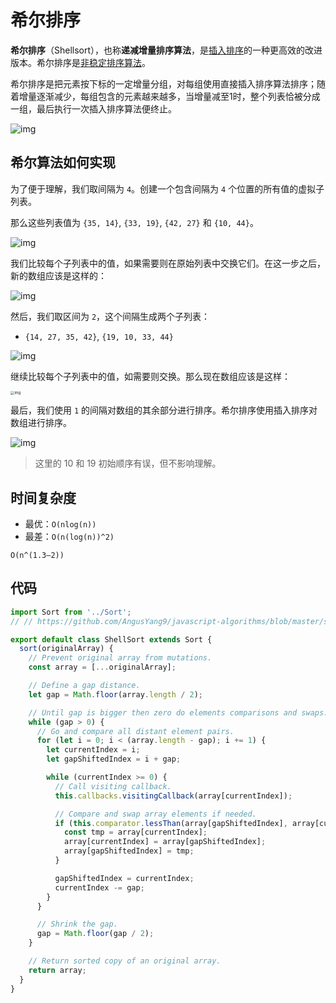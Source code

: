 # 希尔排序

**希尔排序**（Shellsort），也称**递减增量排序算法**，是[插入排序](/sorting/insertion-sort.html)的一种更高效的改进版本。希尔排序是[非稳定排序算法](https://baike.baidu.com/item/%E6%8E%92%E5%BA%8F%E7%AE%97%E6%B3%95%E7%A8%B3%E5%AE%9A%E6%80%A7)。

希尔排序是把元素按下标的一定增量分组，对每组使用直接插入排序算法排序；随着增量逐渐减少，每组包含的元素越来越多，当增量减至1时，整个列表恰被分成一组，最后执行一次插入排序算法便终止。

![img](https://img.imyangyong.com/blog/2020-07-12%2001-41-05.gif)

## 希尔算法如何实现

为了便于理解，我们取间隔为 `4`。创建一个包含间隔为 `4` 个位置的所有值的虚拟子列表。

那么这些列表值为 `{35, 14}`, `{33, 19}`, `{42, 27}` 和 `{10, 44}`。

![img](https://img.imyangyong.com/blog/2020-07-12%2011-23-44.png)

我们比较每个子列表中的值，如果需要则在原始列表中交换它们。在这一步之后，新的数组应该是这样的：

![img](https://img.imyangyong.com/blog/2020-07-12%2011-30-15.png)

然后，我们取区间为 `2`，这个间隔生成两个子列表：

- `{14, 27, 35, 42}`, `{19, 10, 33, 44}`

![img](https://img.imyangyong.com/blog/2020-07-12%2011-38-00.png)

继续比较每个子列表中的值，如需要则交换。那么现在数组应该是这样：

<img src="https://img.imyangyong.com/blog/2020-07-12%2011-57-06.png" alt="img" style="zoom: 40%;" />

最后，我们使用 `1` 的间隔对数组的其余部分进行排序。希尔排序使用插入排序对数组进行排序。

![img](https://img.imyangyong.com/blog/2020-07-12%2012-06-39.png)

> 这里的 10 和 19 初始顺序有误，但不影响理解。

## 时间复杂度

- 最优：`O(nlog(n))`
- 最差：`O(n(log(n))^2)`

`O(n^(1.3—2))`

## 代码

```javascript
import Sort from '../Sort';
// // https://github.com/AngusYang9/javascript-algorithms/blob/master/src/algorithms/sorting/Sort.js 

export default class ShellSort extends Sort {
  sort(originalArray) {
    // Prevent original array from mutations.
    const array = [...originalArray];

    // Define a gap distance.
    let gap = Math.floor(array.length / 2);

    // Until gap is bigger then zero do elements comparisons and swaps.
    while (gap > 0) {
      // Go and compare all distant element pairs.
      for (let i = 0; i < (array.length - gap); i += 1) {
        let currentIndex = i;
        let gapShiftedIndex = i + gap;

        while (currentIndex >= 0) {
          // Call visiting callback.
          this.callbacks.visitingCallback(array[currentIndex]);

          // Compare and swap array elements if needed.
          if (this.comparator.lessThan(array[gapShiftedIndex], array[currentIndex])) {
            const tmp = array[currentIndex];
            array[currentIndex] = array[gapShiftedIndex];
            array[gapShiftedIndex] = tmp;
          }

          gapShiftedIndex = currentIndex;
          currentIndex -= gap;
        }
      }

      // Shrink the gap.
      gap = Math.floor(gap / 2);
    }

    // Return sorted copy of an original array.
    return array;
  }
}
```


